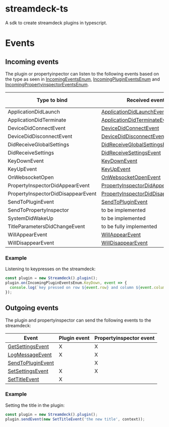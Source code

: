 # streamdeck-ts

A sdk to create streamdeck plugins in typescript.

# Events

## Incoming events

The plugin or propertyinpector can listen to the following events
based on the type as seen in [IncomingEventsEnum](src/events/incoming/IncomingEvents.ts),
[IncomingPluginEventsEnum](src/events/incoming/plugin/IncomingPluginEvents.ts)
and [IncomingPropertyinspectorEventsEnum](src/events/incoming/propertyinspector/IncomingPropertyinspectorEvents.ts).

| Type to bind | Received event | Plugin event | Propertyinspector event |
| --- | --- | --- | --- |
| ApplicationDidLaunch | [ApplicationDidLaunchEvent](src/events/incoming/plugin/ApplicationDidLaunchEvent.ts) | X | |
| ApplicationDidTerminate | [ApplicationDidTerminateEvent](src/events/incoming/plugin/ApplicationDidTerminateEvent.ts) | X | |
| DeviceDidConnectEvent | [DeviceDidConnectEvent](src/events/incoming/plugin/DeviceDidConnectEvent.ts) | X | |
| DeviceDidDisconnectEvent | [DeviceDidDisconnectEvent](src/events/incoming/plugin/DeviceDidDisconnectEvent.ts) | X | |
| DidReceiveGlobalSettings | [DidReceiveGlobalSettingsEvent](src/events/incoming/DidReceiveGlobalSettingsEvent.ts) | X | X |
| DidReceiveSettings | [DidReceiveSettingsEvent](src/events/incoming/DidReceiveSettingsEvent.ts) | X | X |
| KeyDownEvent | [KeyDownEvent](src/events/incoming/plugin/KeyDownEvent.ts) | X | |
| KeyUpEvent | [KeyUpEvent](src/events/incoming/plugin/KeyUpEvent.ts) | X | |
| OnWebsocketOpen | [OnWebsocketOpenEvent](src/events/incoming/OnWebsocketOpenEvent.ts) | X | X |
| PropertyInspectorDidAppearEvent | [PropertyInspectorDidAppearEvent](src/events/incoming/plugin/PropertyInspectorDidAppearEvent.ts) | X | |
| PropertyInspectorDidDisappearEvent | [PropertyInspectorDidDisappearEvent](src/events/incoming/plugin/PropertyInspectorDidDisappearEvent.ts) | X | |
| SendToPluginEvent | [SendToPluginEvent](src/events/incoming/plugin/SendToPluginIncomingEvent.ts) | X | |
| SendToPropertyInspector | to be implemented | | X |
| SystemDidWakeUp | to be implemented | X | |
| TitleParametersDidChangeEvent | to be fully implemented | X | |
| WillAppearEvent | [WillAppearEvent](src/events/incoming/plugin/WillAppearEvent.ts) | X | |
| WillDisappearEvent | [WillDisappearEvent](src/events/incoming/plugin/WillDisappearEvent.ts) | X | |

### Example

Listening to keypresses on the streamdeck:

```typescript
const plugin = new Streamdeck().plugin();
plugin.on(IncomingPluginEventsEnum.KeyDown, event => {
  console.log(`key pressed on row ${event.row} and column ${event.column}`);
});
```

## Outgoing events

The plugin and propertyinspector can send the following events to the streamdeck:

| Event | Plugin event | Propertyinspector event |
| --- | --- | --- |
| [GetSettingsEvent](src/events/outgoing/GetSettingsEvent.ts) | X | X |
| [LogMessageEvent](src/events/outgoing/LogMessageEvent.ts) | X | X |
| [SendToPluginEvent](src/events/outgoing/propertyinspector/SendToPluginEvent.ts) | | X |
| [SetSettingsEvent](src/events/outgoing/SetSettingsEvent.ts) | X | X |
| [SetTitleEvent](src/events/outgoing/plugin/SetTitleEvent.ts) | X | |

### Example

Setting the title in the plugin:

```typescript
const plugin = new Streamdeck().plugin();
plugin.sendEvent(new SetTitleEvent('the new title', context));
```
